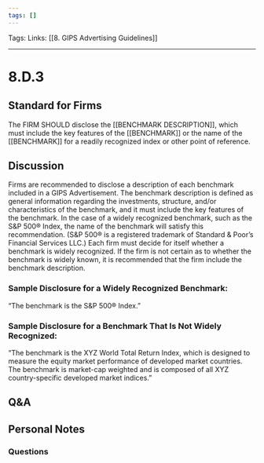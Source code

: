 ```yaml
---
tags: []
---
```

Tags:
Links: [[8. GIPS Advertising Guidelines]]
___
# 8.D.3
## Standard for Firms
The FIRM SHOULD disclose the [[BENCHMARK DESCRIPTION]], which must include the key features of the [[BENCHMARK]] or the name of the [[BENCHMARK]] for a readily recognized index or other point of reference.
## Discussion
Firms are recommended to disclose a description of each benchmark included in a GIPS Advertisement. The benchmark description is defined as general information regarding the investments, structure, and/or characteristics of the benchmark, and it must include the key features of the benchmark. In the case of a widely recognized benchmark, such as the S&P 500® Index, the name of the benchmark will satisfy this recommendation. (S&P 500® is a registered trademark of Standard & Poor’s Financial Services LLC.) Each firm must decide for itself whether a benchmark is widely recognized. If the firm is not certain as to whether the benchmark is widely known, it is recommended that the firm include the benchmark description.
### Sample Disclosure for a Widely Recognized Benchmark:
“The benchmark is the S&P 500® Index.”
### Sample Disclosure for a Benchmark That Is Not Widely Recognized:
“The benchmark is the XYZ World Total Return Index, which is designed to measure the equity market performance of developed market countries. The benchmark is market-cap weighted and is composed of all XYZ country-specific developed market indices.”
## Q&A

## Personal Notes

### Questions